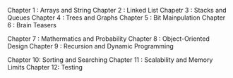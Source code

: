
Chapter 1 : Arrays and String
Chapter 2 : Linked List
Chapetr 3 : Stacks and Queues
Chapter 4 : Trees and Graphs
Chapter 5 : Bit Mainpulation
Chapter 6 : Brain Teasers

Chapter 7 : Mathermatics and Probability
Chapter 8 : Object-Oriented Design
Chapter 9 : Recursion and Dynamic Programming

Chapter 10: Sorting and Searching
Chapter 11 : Scalability and Memory Limits
Chapter 12: Testing
